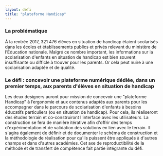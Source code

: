 ```yaml
---
layout: defi
title: "plateforme Handicap"
---
```



### La problématique
À la rentrée 2017, 321 476 élèves en situation de handicap étaient scolarisés dans les écoles et établissements publics et privés relevant du ministère de l’Éducation nationale. Malgré ce nombre important, les informations sur la scolarisation d'enfants en situation de handicap est bien souvent insuffisante ou difficle à trouver pour les parents. Or cela peut nuire à une scolarisation adaptée et de qualité.

### Le défi : concevoir une plateforme numérique dédiée, dans un premier temps, aux parents d'élèves en situation de handicap

Les deux designers auront pour mission de concevoir une "plateforme Handicap" à l’ergonomie et aux contenus adaptés aux parents pour les accompagner dans le parcours de scolarisation d'enfants à besoins éducatifs particuliers (ou en situation de handicap). Pour cela, ils réaliseront des études terrain et co-construiront l'interface avec les utilisateurs. La construction se fera de manière itérative afin d'offrir des temps d'expérimentation et de validation des solutions en lien avec le terrain. 
Il s'agira également de définir et de documenter le schéma de construction et la méthodologie de réalisation pour qu'ils puissent être appliqués à d'autres champs et dans d'autres académies. Cet axe de reproductibilité de la méthode et de transfert de compétence fait partie intégrante du défi.
